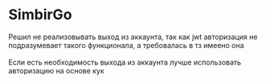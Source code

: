 # SimbirGo

Решил не реализовывать выход из аккаунта, так как jwt авторизация не подразумевает такого функционала, а требовалась в тз имеено она</br></br>
Если есть необходимость выхода из аккаунта лучше использовать авторизацию на основе кук
